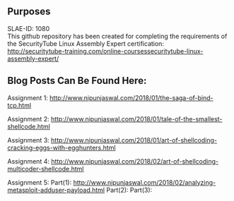 ## Purposes 

SLAE-ID: 1080</br>
This github repository has been created for completing the requirements of the SecurityTube Linux Assembly Expert certification:</br>
<http://securitytube-training.com/online-coursessecuritytube-linux-assembly-expert/>

## Blog Posts Can Be Found Here:
Assignment 1: http://www.nipunjaswal.com/2018/01/the-saga-of-bind-tcp.html

Assignment 2: http://www.nipunjaswal.com/2018/01/tale-of-the-smallest-shellcode.html

Assignment 3: http://www.nipunjaswal.com/2018/01/art-of-shellcoding-cracking-eggs-with-egghunters.html

Assignment 4: http://www.nipunjaswal.com/2018/02/art-of-shellcoding-multicoder-shellcode.html

Assignment 5: Part(1): http://www.nipunjaswal.com/2018/02/analyzing-metasploit-adduser-payload.html
	      Part(2): 
	      Part(3):
